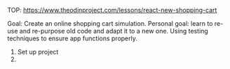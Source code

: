 TOP: https://www.theodinproject.com/lessons/react-new-shopping-cart

Goal: Create an online shopping cart simulation. 
Personal goal: learn to re-use and re-purpose old code and adapt it to a new one. Using testing techniques to ensure app functions properly. 

1. Set up project
2. 